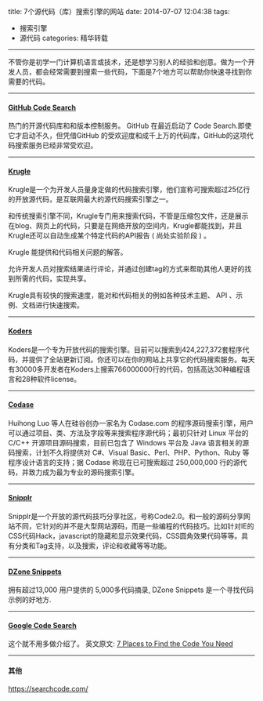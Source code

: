 title: 7个源代码（库）搜索引擎的网站
date: 2014-07-07 12:04:38
tags: 
- 搜索引擎
- 源代码
categories: 精华转载
---

不管你是初学一门计算机语言或技术，还是想学习别人的经验和创意。做为一个开发人员，都会经常需要到搜索一些代码，下面是7个地方可以帮助你快速寻找到你需要的代码。

------
#### [GitHub Code Search](https://github.com/search)
热门的开源代码库和和版本控制服务。 GitHub 在最近启动了 Code Search.即使它才启动不久，但凭借GitHub 的受欢迎度和成千上万的代码库，GitHub的这项代码搜索服务已经非常受欢迎。

------
#### [Krugle](http://www.krugle.org/kse/files)
Krugle是一个为开发人员量身定做的代码搜索引擎，他们宣称可搜索超过25亿行的开放源代码，是互联网最大的源代码搜索引擎之一。

和传统搜索引擎不同，Krugle专门用来搜索代码，不管是压缩包文件，还是展示在blog、网页上的代码，只要是在网络开放的空间内，Krugle都能找到，并且Krugle还可以自动生成某个特定代码的API报告 ( 尚处实验阶段 ) 。

Krugle 能提供和代码相关问题的解答。 

允许开发人员对搜索结果进行评论，并通过创建tag的方式来帮助其他人更好的找到所需的代码，实现共享。

Krugle具有较快的搜索速度，能对和代码相关的例如各种技术主题、 API 、示例、文档进行快速搜索。

------
#### [Koders](http://code.openhub.net/)
Koders是一个专为开放代码的搜索引擎。目前可以搜索到424,227,372套程序代码，并提供了全站更新订阅。你还可以在你的网站上共享它的代码搜索服务。每天有30000多开发者在Koders上搜索766000000行的代码，包括高达30种编程语言和28种软件license。

------
#### [Codase](http://www.codase.com/)
Huihong Luo 等人在硅谷创办一家名为 Codase.com 的程序源码搜索引擎，用户可以通过项目、类、方法及字段等来搜索程序源代码；最初只针对 Linux 平台的 C/C++ 开源项目源码搜索，目前已包含了 Windows 平台及 Java 语言相关的源码搜索，计划不久将提供对 C#、Visual Basic、Perl、PHP、Python、Ruby 等程序设计语言的支持；据 Codase 称现在已可搜索超过 250,000,000 行的源代码，并致力成为最为专业的源码搜索引擎。
<!--more-->

------
#### [Snipplr](http://snipplr.com/)
Snipplr是一个开放的源代码技巧分享社区，号称Code2.0。和一般的源码分享网站不同，它针对的并不是大型网站源码，而是一些编程的代码技巧。比如针对IE的CSS代码Hack，javascript的隐藏和显示效果代码，CSS圆角效果代码等等。具有分类和Tag支持，以及搜索，评论和收藏等等功能。

------
#### [DZone Snippets](http://www.dzone.com/snippets)
拥有超过13,000 用户提供的 5,000多代码摘录, DZone Snippets 是一个寻找代码示例的好地方.

------
#### [Google Code Search](http://www.google.com/codesearch)
这个就不用多做介绍了。
英文原文: [7 Places to Find the Code You Need](http://www.sitepoint.com/7-places-to-find-the-code-you-need/)

------

#### 其他

https://searchcode.com/
